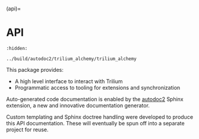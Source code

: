 (api)=
# API

```{toctree}
:hidden:

../build/autodoc2/trilium_alchemy/trilium_alchemy
```

This package provides:
- A high level interface to interact with Trilium
- Programmatic access to tooling for extensions and synchronization

Auto-generated code documentation is enabled by the [autodoc2](https://sphinx-autodoc2.readthedocs.io/en/latest/) Sphinx extension, a new and innovative documentation generator.

Custom templating and Sphinx doctree handling were developed to produce this API documentation. These will eventually be spun off into a separate project for reuse.

